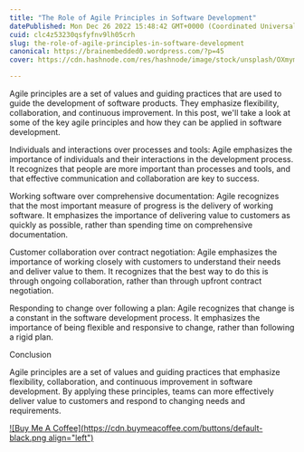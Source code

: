 ```yaml
---
title: "The Role of Agile Principles in Software Development"
datePublished: Mon Dec 26 2022 15:48:42 GMT+0000 (Coordinated Universal Time)
cuid: clc4z53230qsfyfnv9lh05crh
slug: the-role-of-agile-principles-in-software-development
canonical: https://brainembedded0.wordpress.com/?p=45
cover: https://cdn.hashnode.com/res/hashnode/image/stock/unsplash/OXmym9cuaEY/upload/1593f4786041d9af429369acce329080.jpeg

---
```


Agile principles are a set of values and guiding practices that are used to guide the development of software products. They emphasize flexibility, collaboration, and continuous improvement. In this post, we'll take a look at some of the key agile principles and how they can be applied in software development.

Individuals and interactions over processes and tools: Agile emphasizes the importance of individuals and their interactions in the development process. It recognizes that people are more important than processes and tools, and that effective communication and collaboration are key to success.

Working software over comprehensive documentation: Agile recognizes that the most important measure of progress is the delivery of working software. It emphasizes the importance of delivering value to customers as quickly as possible, rather than spending time on comprehensive documentation.

Customer collaboration over contract negotiation: Agile emphasizes the importance of working closely with customers to understand their needs and deliver value to them. It recognizes that the best way to do this is through ongoing collaboration, rather than through upfront contract negotiation.

Responding to change over following a plan: Agile recognizes that change is a constant in the software development process. It emphasizes the importance of being flexible and responsive to change, rather than following a rigid plan.

Conclusion

Agile principles are a set of values and guiding practices that emphasize flexibility, collaboration, and continuous improvement in software development. By applying these principles, teams can more effectively deliver value to customers and respond to changing needs and requirements.

[![Buy Me A Coffee](https://cdn.buymeacoffee.com/buttons/default-black.png align="left")](https://www.buymeacoffee.com/yelk11)